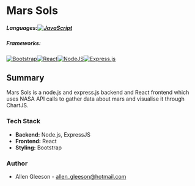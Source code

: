 # Mars Sols

##### Languages:[![JavaScript](https://img.shields.io/badge/JavaScript-F7DF1E?logo=javascript&logoColor=000)](#)
##### Frameworks:
[![Bootstrap](https://img.shields.io/badge/Bootstrap-7952B3?logo=bootstrap&logoColor=fff)](#)[![React](https://img.shields.io/badge/React-%2320232a.svg?logo=react&logoColor=%2361DAFB)](#)[![NodeJS](https://img.shields.io/badge/Node.js-6DA55F?logo=node.js&logoColor=white)](#)[![Express.js](https://img.shields.io/badge/Express.js-%23404d59.svg?logo=express&logoColor=%2361DAFB)](#)

## Summary

Mars Sols is a node.js and express.js backend and React frontend which uses NASA API calls to gather data about mars and visualise it through ChartJS.

### Tech Stack
- **Backend:** Node.js, ExpressJS
- **Frontend:** React
- **Styling:** Bootstrap

### Author
- Allen Gleeson - allen_gleeson@hotmail.com